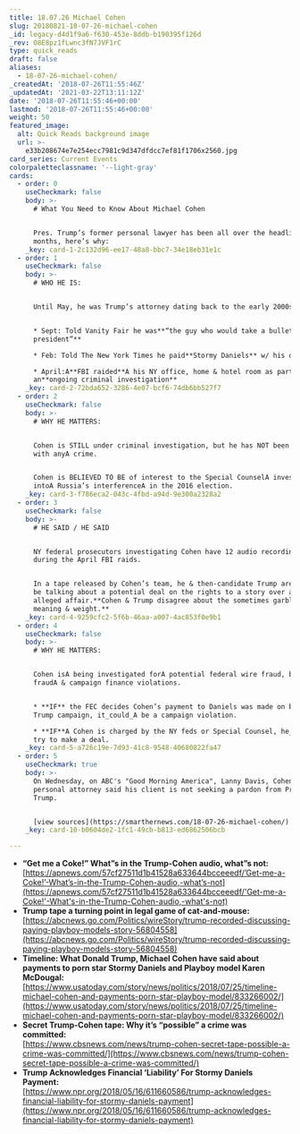 ```yaml
---
title: 18.07.26 Michael Cohen
slug: 20180821-18-07-26-michael-cohen
_id: legacy-d4d1f9a6-f630-453e-8ddb-b190395f126d
_rev: O8E8pz1fLwnc3fN7JVF1rC
type: quick_reads
draft: false
aliases:
  - 18-07-26-michael-cohen/
_createdAt: '2018-07-26T11:55:46Z'
_updatedAt: '2021-03-22T13:11:12Z'
date: '2018-07-26T11:55:46+00:00'
lastmod: '2018-07-26T11:55:46+00:00'
weight: 50
featured_image:
  alt: Quick Reads background image
  url: >-
    e33b208674e7e254ecc7981c9d347dfdcc7ef81f1706x2560.jpg
card_series: Current Events
colorpaletteclassname: '--light-gray'
cards:
  - order: 0
    useCheckmark: false
    body: >-
      # What You Need to Know About Michael Cohen


      Pres. Trump’s former personal lawyer has been all over the headlines for
      months, here’s why:
    _key: card-1-2c132d96-ee17-48a8-bbc7-34e18eb31e1c
  - order: 1
    useCheckmark: false
    body: >-
      # WHO HE IS:


      Until May, he was Trump’s attorney dating back to the early 2000s.


      * Sept: Told Vanity Fair he was**“the guy who would take a bullet the
      president”**

      * Feb: Told The New York Times he paid**Stormy Daniels** w/ his own $

      * April:A**FBI raided**A his NY office, home & hotel room as part of
      an**ongoing criminal investigation**
    _key: card-2-72bda652-3286-4e07-bcf6-74db6bb527f7
  - order: 2
    useCheckmark: false
    body: >-
      # WHY HE MATTERS:


      Cohen is STILL under criminal investigation, but he has NOT been charged
      with anyA crime.


      Cohen is BELIEVED TO BE of interest to the Special CounselA investigation
      intoA Russia’s interferenceA in the 2016 election.
    _key: card-3-f786eca2-043c-4fbd-a94d-9e300a2328a2
  - order: 3
    useCheckmark: false
    body: >-
      # HE SAID / HE SAID


      NY federal prosecutors investigating Cohen have 12 audio recordings seized
      during the April FBI raids.


      In a tape released by Cohen’s team, he & then-candidate Trump are said to
      be talking about a potential deal on the rights to a story over a 2006
      alleged affair.**Cohen & Trump disagree about the sometimes garbled tape’s
      meaning & weight.**
    _key: card-4-9259cfc2-5f6b-46aa-a007-4ac853f0e9b1
  - order: 4
    useCheckmark: false
    body: >-
      # WHY HE MATTERS:


      Cohen isA being investigated forA potential federal wire fraud, bank
      fraudA & campaign finance violations.


      * **IF** the FEC decides Cohen’s payment to Daniels was made on behalf of
      Trump campaign, it_could_A be a campaign violation.

      * **IF**A Cohen is charged by the NY feds or Special Counsel, he_could_
      try to make a deal.
    _key: card-5-a726c19e-7d93-41c8-9548-40680822fa47
  - order: 5
    useCheckmark: true
    body: >-
      On Wednesday, on ABC's "Good Morning America", Lanny Davis, Cohen's
      personal attorney said his client is not seeking a pardon from Pres.
      Trump.


      [view sources](https://smarthernews.com/18-07-26-michael-cohen/)
    _key: card-10-b0604de2-1fc1-49cb-b813-ed6862506bcb

---
```

* **“Get me a Coke!” What”s in the Trump-Cohen audio, what”s not:**  
[https://apnews.com/57cf27511d1b41528a633644bcceeedf/’Get-me-a-Coke!’-What’s-in-the-Trump-Cohen-audio,-what’s-not](https://apnews.com/57cf27511d1b41528a633644bcceeedf/'Get-me-a-Coke!'-What's-in-the-Trump-Cohen-audio,-what's-not)
* **Trump tape a turning point in legal game of cat-and-mouse:**  
[https://abcnews.go.com/Politics/wireStory/trump-recorded-discussing-paying-playboy-models-story-56804558](https://abcnews.go.com/Politics/wireStory/trump-recorded-discussing-paying-playboy-models-story-56804558)
* **Timeline: What Donald Trump, Michael Cohen have said about payments to porn star Stormy Daniels and Playboy model Karen McDougal:**  
[https://www.usatoday.com/story/news/politics/2018/07/25/timeline-michael-cohen-and-payments-porn-star-playboy-model/833266002/](https://www.usatoday.com/story/news/politics/2018/07/25/timeline-michael-cohen-and-payments-porn-star-playboy-model/833266002/)
* **Secret Trump-Cohen tape: Why it’s “possible” a crime was committed:**  
[https://www.cbsnews.com/news/trump-cohen-secret-tape-possible-a-crime-was-committed/](https://www.cbsnews.com/news/trump-cohen-secret-tape-possible-a-crime-was-committed/)
* **Trump Acknowledges Financial ‘Liability’ For Stormy Daniels Payment:**  
[https://www.npr.org/2018/05/16/611660586/trump-acknowledges-financial-liability-for-stormy-daniels-payment](https://www.npr.org/2018/05/16/611660586/trump-acknowledges-financial-liability-for-stormy-daniels-payment)